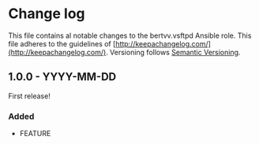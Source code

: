 # Change log

This file contains al notable changes to the bertvv.vsftpd Ansible role. This file adheres to the guidelines of [http://keepachangelog.com/](http://keepachangelog.com/). Versioning follows [Semantic Versioning](http://semver.org/).

## 1.0.0 - YYYY-MM-DD

First release!

### Added

- FEATURE

